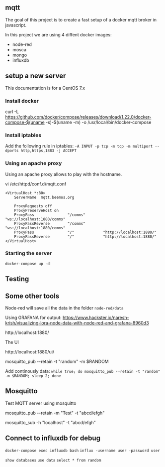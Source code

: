 ## mqtt

The goal of this project is to create a fast setup of a docker mqtt broker in javascript.

In this project we are using 4 diffent docker images:
* node-red
* mosca
* mongo
* influxdb

## setup a new server

This documentation is for a CentOS 7.x

### Install docker

curl -L https://github.com/docker/compose/releases/download/1.22.0/docker-compose-$(uname -s)-$(uname -m) -o /usr/local/bin/docker-compose

### Install iptables

Add the following rule in iptables:
`-A INPUT -p tcp -m tcp -m multiport --dports http,https,1883 -j ACCEPT`

### Using an apache proxy

Using an apache proxy allows to play with the hostname.

vi /etc/httpd/conf.d/mqtt.conf
```
<VirtualHost *:80>
    ServerName 	mqtt.beemos.org

	ProxyRequests off
	ProxyPreserveHost on
	ProxyPass               "/comms"        "ws://localhost:1880/comms"
	ProxyPassReverse        "/comms"        "ws://localhost:1880/comms"
	ProxyPass               "/"             "http://localhost:1880/"
	ProxyPassReverse        "/"             "http://localhost:1880/"
</VirtualHost>  
```

### Starting the server

`docker-compose up -d`

## Testing



## Some other tools


Node-red will save all the data in the folder `node-red/data`

Using GRAFANA for output: https://www.hackster.io/naresh-krish/visualizing-lora-node-data-with-node-red-and-grafana-8960d3

http://localhost:1880/

The UI

http://localhost:1880/ui/

mosquitto_pub --retain -t "random" -m $RANDOM

Add continously data:
`while true; do mosquitto_pub --retain -t "random" -m $RANDOM; sleep 2; done`

## Mosquitto

Test MQTT server using mosquitto

mosquitto_pub --retain -m "Test" -t "abcd/efgh"

mosquitto_sub -h "localhost" -t "abcd/efgh"


## Connect to influxdb for debug

`docker-compose exec influxdb bash`
`influx -username user -password user`

`show databases`
`use data`
`select * from random`
